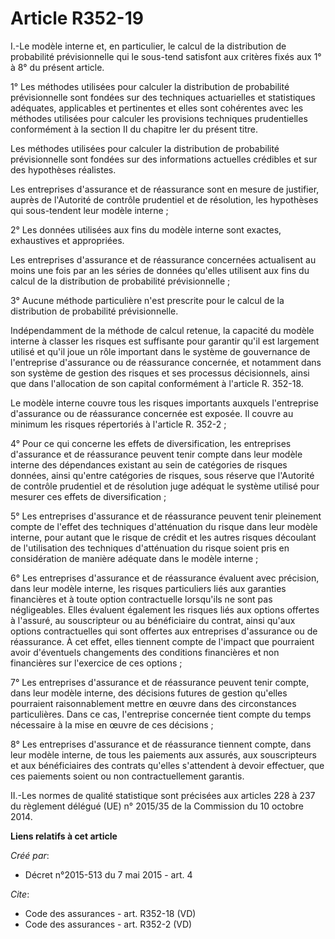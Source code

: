 # Article R352-19

I.-Le modèle interne et, en particulier, le calcul de la distribution de probabilité prévisionnelle qui le sous-tend
satisfont aux critères fixés aux 1° à 8° du présent article. 

1° Les méthodes utilisées pour calculer la distribution de probabilité prévisionnelle sont fondées sur des techniques
actuarielles et statistiques adéquates, applicables et pertinentes et elles sont cohérentes avec les méthodes utilisées pour
calculer les provisions techniques prudentielles conformément à la section II du chapitre Ier du présent titre. 

Les méthodes utilisées pour calculer la distribution de probabilité prévisionnelle sont fondées sur des informations
actuelles crédibles et sur des hypothèses réalistes. 

Les entreprises d'assurance et de réassurance sont en mesure de justifier, auprès de l'Autorité de contrôle prudentiel et de
résolution, les hypothèses qui sous-tendent leur modèle interne ; 

2° Les données utilisées aux fins du modèle interne sont exactes, exhaustives et appropriées. 

Les entreprises d'assurance et de réassurance concernées actualisent au moins une fois par an les séries de données qu'elles
utilisent aux fins du calcul de la distribution de probabilité prévisionnelle ; 

3° Aucune méthode particulière n'est prescrite pour le calcul de la distribution de probabilité prévisionnelle. 

Indépendamment de la méthode de calcul retenue, la capacité du modèle interne à classer les risques est suffisante pour
garantir qu'il est largement utilisé et qu'il joue un rôle important dans le système de gouvernance de l'entreprise
d'assurance ou de réassurance concernée, et notamment dans son système de gestion des risques et ses processus décisionnels,
ainsi que dans l'allocation de son capital conformément à l'article R. 352-18. 

Le modèle interne couvre tous les risques importants auxquels l'entreprise d'assurance ou de réassurance concernée est
exposée. Il couvre au minimum les risques répertoriés à l'article R. 352-2 ; 

4° Pour ce qui concerne les effets de diversification, les entreprises d'assurance et de réassurance peuvent tenir compte
dans leur modèle interne des dépendances existant au sein de catégories de risques données, ainsi qu'entre catégories de
risques, sous réserve que l'Autorité de contrôle prudentiel et de résolution juge adéquat le système utilisé pour mesurer ces
effets de diversification ; 

5° Les entreprises d'assurance et de réassurance peuvent tenir pleinement compte de l'effet des techniques d'atténuation du
risque dans leur modèle interne, pour autant que le risque de crédit et les autres risques découlant de l'utilisation des
techniques d'atténuation du risque soient pris en considération de manière adéquate dans le modèle interne ; 

6° Les entreprises d'assurance et de réassurance évaluent avec précision, dans leur modèle interne, les risques particuliers
liés aux garanties financières et à toute option contractuelle lorsqu'ils ne sont pas négligeables. Elles évaluent également
les risques liés aux options offertes à l'assuré, au souscripteur ou au bénéficiaire du contrat, ainsi qu'aux options
contractuelles qui sont offertes aux entreprises d'assurance ou de réassurance. À cet effet, elles tiennent compte de
l'impact que pourraient avoir d'éventuels changements des conditions financières et non financières sur l'exercice de ces
options ; 

7° Les entreprises d'assurance et de réassurance peuvent tenir compte, dans leur modèle interne, des décisions futures de
gestion qu'elles pourraient raisonnablement mettre en œuvre dans des circonstances particulières. Dans ce cas, l'entreprise
concernée tient compte du temps nécessaire à la mise en œuvre de ces décisions ; 

8° Les entreprises d'assurance et de réassurance tiennent compte, dans leur modèle interne, de tous les paiements aux
assurés, aux souscripteurs et aux bénéficiaires des contrats qu'elles s'attendent à devoir effectuer, que ces paiements
soient ou non contractuellement garantis. 

II.-Les normes de qualité statistique sont précisées aux articles 228 à 237 du règlement délégué (UE) n° 2015/35 de la
Commission du 10 octobre 2014.

**Liens relatifs à cet article**

_Créé par_:

  - Décret n°2015-513 du 7 mai 2015 - art. 4

_Cite_:

  - Code des assurances - art. R352-18 (VD)
  - Code des assurances - art. R352-2 (VD)
